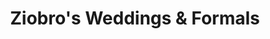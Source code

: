 ---
title: "Ziobro's Weddings & Formals"
url: /princeton/ziobros-weddings-and-formals/
shop: clothes
---